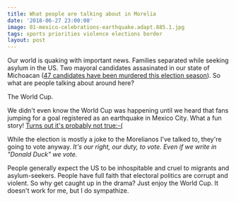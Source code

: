 ```yaml
---
title: What people are talking about in Morelia
date: '2018-06-27 23:00:00'
image: 01-mexico-celebrations-earthquake.adapt.885.1.jpg
tags: sports priorities violence elections border
layout: post
---
```


Our world is quaking with important news. Families separated while seeking asylum in the US. Two mayoral candidates assasinated in our state of Michoacan ([47 candidates have been murdered this election season](https://mexiconewsdaily.com/news/two-more-candidates-for-mayor-assassinated/)). So what are people talking about around here?

The World Cup.

We didn't even know the World Cup was happening until we heard that fans jumping for a goal registered as an earthquake in Mexico City. What a fun story! [Turns out it's probably not true:-(](https://news.nationalgeographic.com/2018/06/world-cup-mexico-city-earthquake-explained-science/)

While the election is mostly a joke to the Morelianos I've talked to, they're going to vote anyway. *It's our right, our duty, to vote. Even if we write in "Donald Duck" we vote.*

People generally expect the US to be inhospitable and cruel to migrants and asylum-seekers. People have full faith that electoral politics are corrupt and violent. So why get caught up in the drama? Just enjoy the World Cup. It doesn't work for me, but I do sympathize.